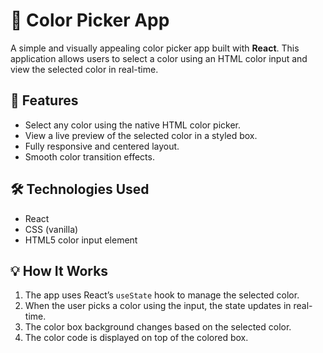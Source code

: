 # 🎨 Color Picker App

A simple and visually appealing color picker app built with **React**. This application allows users to select a color using an HTML color input and view the selected color in real-time.

## 🚀 Features

- Select any color using the native HTML color picker.
- View a live preview of the selected color in a styled box.
- Fully responsive and centered layout.
- Smooth color transition effects.

## 🛠️ Technologies Used

- React
- CSS (vanilla)
- HTML5 color input element

## 💡 How It Works

1. The app uses React’s `useState` hook to manage the selected color.
2. When the user picks a color using the input, the state updates in real-time.
3. The color box background changes based on the selected color.
4. The color code is displayed on top of the colored box.